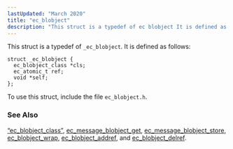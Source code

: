 ```yaml
---
lastUpdated: "March 2020"
title: "ec_blobject"
description: "This struct is a typedef of ec blobject It is defined as follows To use this struct include the file ec blobject h Section 68 18 ec blobject class ec message blobject get ec message blobject store ec blobject wrap ec blobject addref and ec blobject delref..."
---
```


This struct is a typedef of `_ec_blobject`. It is defined as follows:

```
struct _ec_blobject {
  ec_blobject_class *cls;
  ec_atomic_t ref;
  void *self;
};
```

To use this struct, include the file `ec_blobject.h`.

### <a name="idp46384352"></a> See Also

[“ec_blobject_class”](/momentum/3/3-api/structs-ec-blobject-class), [ec_message_blobject_get](/momentum/3/3-api/apis-ec-message-blobject-get), [ec_message_blobject_store](/momentum/3/3-api/apis-ec-message-blobject-store), [ec_blobject_wrap](/momentum/3/3-api/apis-ec-blobject-wrap), [ec_blobject_addref](/momentum/3/3-api/apis-ec-blobject-addref), and [ec_blobject_delref](/momentum/3/3-api/apis-ec-blobject-delref).